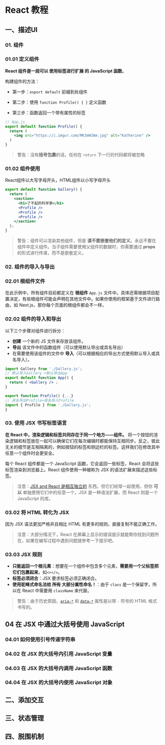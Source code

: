 # React 教程

## 一、描述UI

### 01. 组件

### 01.01 定义组件

**React 组件是一段可以 使用标签进行扩展 的 JavaScript 函数**。

构建组件的方法：

- 第一步：`export default` 前缀到处组件

- 第二步：使用 `function Profile() { }` 定义函数

- 第三步：函数返回一个带有属性的标签

```jsx
// App.js
export default function Profile() {
  return (
    <img src="https://i.imgur.com/MK3eW3Am.jpg" alt="Katherine" />
  )
}
```

> 警告：没有**括号包裹**的话，任何在 `return` 下一行的代码都将被忽略

### 01.02 组件使用

React组件以大写字母开头，HTML组件以小写字母开头

```jsx
export default function Gallery() {
  return (
    <section>
      <h1>了不起的科学家</h1>
      <Profile />
      <Profile />
      <Profile />
    </section>
  );
}
```

> 警告：组件可以渲染其他组件，但是 **请不要嵌套他们的定义**。永远不要在组件中定义组件。当子组件需要使用父组件的数据时，你需要通过 **props** 的形式进行传递，而不是嵌套定义。

### 02. 组件的导入与导出

### 02.01 根组件文件

在此示例中，所有组件目前都定义在 **根组件** `App.js` 文件中。具体还需根据项目配置决定，有些根组件可能会声明在其他文件中。如果你使用的框架基于文件进行路由，如 Next.js，那你每个页面的根组件都会不一样。

### 02.02 组件的导入和导出

以下三个步骤对组件进行拆分：

- **创建** 一个新的 JS 文件来存放该组件。
- **导出** 该文件中的函数组件（可以使用默认导出或具名导出）
- 在需要使用该组件的文件中 **导入**（可以根据相应的导出方式使用默认导入或具名导入）。

```jsx
import Gallery from './Gallery.js';
// 默认导入Gallery +默认导出App
export default function App() {
  return ( <Gallery /> ;
}

export function Profile() {...}
// 具名导出Profile+具名导入Profile
import { Profile } from './Gallery.js';
}
```

### 03. 使用 JSX 书写标签语言

**在 React 中，渲染逻辑和标签共同存在于同一个地方——组件。** 将一个按钮的渲染逻辑和标签放在一起可以确保它们在每次编辑时都能保持互相同步。反之，彼此无关的细节是互相隔离的，例如按钮的标签和侧边栏的标签。这样我们在修改其中任意一个组件时会更安全。

每个 React 组件都是一个 JavaScript 函数，它会返回一些标签，React 会将这些标签渲染到浏览器上。React 组件使用一种被称为 JSX 的语法扩展来描述这些标签。

> 注意：[JSX and React 是相互独立的](https://reactjs.org/blog/2020/09/22/introducing-the-new-jsx-transform.html#whats-a-jsx-transform) 东西。但它们经常一起使用，但你 **可以** 单独使用它们中的任意一个，JSX 是一种语法扩展，而 React 则是一个 JavaScript 的库。

### 03.02 将 HTML 转化为 JSX

因为 JSX 语法更加严格并且相比 HTML 有更多的规则，直接复制不能正确工作。

> 注意：大部分情况下，React 在屏幕上显示的错误提示就能帮你找到问题所在，如果在编写过程中遇到问题就参考一下提示吧。

### 03.03 JSX 规则

- **只能返回一个根元素**：想要在一个组件中包含多个元素，**需要用一个父标签把它们包裹起来**，如`<></>`。
- **标签必须闭合**：JSX 要求标签必须正确闭合。
- **使用驼峰式命名法给 ~~所有~~ 大部分属性命名！**：由于 `class` 是一个保留字，所以在 React 中需要用 `className` 来代替。

> 警告：由于历史原因，[`aria-*`](https://developer.mozilla.org/docs/Web/Accessibility/ARIA) 和 [`data-*`](https://developer.mozilla.org/docs/Learn/HTML/Howto/Use_data_attributes) 属性是以带 `-` 符号的 HTML 格式书写的。

## 04 在 JSX 中通过大括号使用 JavaScript

### 04.01 如何使用引号传递字符串

### 04.02 在 JSX 的大括号内引用 JavaScript 变量

### 04.03 在 JSX 的大括号内调用 JavaScript 函数

### 04.04 在 JSX 的大括号内使用 JavaScript 对象

## 二、添加交互

## 三、状态管理

## 四、脱围机制
